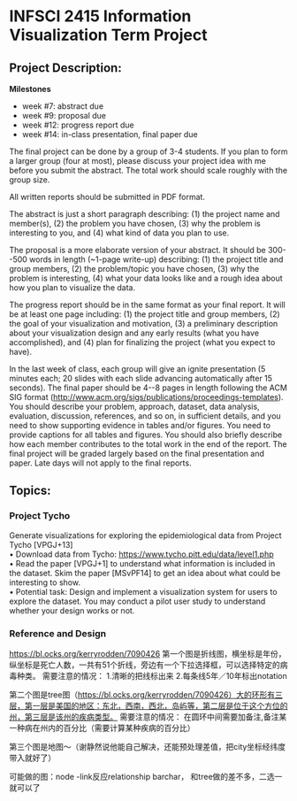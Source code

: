 # INFSCI 2415 Information Visualization Term Project

## Project Description:

**Milestones**  
* week #7: abstract due
* week #9: proposal due
* week #12: progress report due
* week #14: in-class presentation, final paper due

The final project can be done by a group of 3-4 students. If you plan to form a larger group (four at most), please discuss your project idea with me before you submit the abstract. The total work should scale roughly with the group size.

All written reports should be submitted in PDF format.

The abstract is just a short paragraph describing: (1) the project name and member(s), (2) the problem you have chosen, (3) why the problem is interesting to you, and (4) what kind of data you plan to use.

The proposal is a more elaborate version of your abstract. It should be 300--500 words in length (~1-page write-up) describing: (1) the project title and group members, (2) the problem/topic you have chosen, (3) why the problem is interesting, (4) what your data looks like and a rough idea about how you plan to visualize the data.

The progress report should be in the same format as your final report. It will be at least one page including: (1) the project title and group members, (2) the goal of your visualization and motivation, (3) a preliminary description about your visualization design and any early results (what you have accomplished), and (4) plan for finalizing the project (what you expect to have).

In the last week of class, each group will give an ignite presentation (5 minutes each; 20 slides with each slide advancing automatically after 15 seconds). The final paper should be 4--8 pages in length following the ACM SIG format (http://www.acm.org/sigs/publications/proceedings-templates). You should describe your problem, approach, dataset, data analysis, evaluation, discussion, references, and so on, in sufficient details, and you need to show supporting evidence in tables and/or figures. You need to provide captions for all tables and figures. You should also briefly describe how each member contributes to the total work in the end of the report. The final project will be graded largely based on the final presentation and paper. Late days will not apply to the final reports.

## Topics:

### Project Tycho

Generate visualizations for exploring the epidemiological data from Project Tycho [VPGJ+13]  
• Download data from Tycho: https://www.tycho.pitt.edu/data/level1.php  
• Read the paper [VPGJ+1] to understand what information is included in the dataset. Skim the paper [MSvPF14] to get an idea about what could be interesting to show.  
• Potential task: Design and implement a visualization system for users to explore the dataset. You may conduct a pilot user study to understand whether your design works or not.

### Reference and Design
https://bl.ocks.org/kerryrodden/7090426
第一个图是折线图，横坐标是年份，纵坐标是死亡人数，一共有51个折线，旁边有一个下拉选择框，可以选择特定的病毒种类。
需要注意的情况：
1.清晰的把线标出来
2.每条线5年／10年标出notation

第二个图是tree图（https://bl.ocks.org/kerryrodden/7090426）大的环形有三层，第一层是美国的地区：东北，西南，西北，岛屿等，第二层是位于这个方位的州，第三层是该州的疾病类型。
需要注意的情况：
在圆环中间需要加备注,备注某一种病在州内的百分比（需要计算某种疾病的百分比）

第三个图是地图～（谢静然说他能自己解决，还能预处理差值，把city坐标经纬度带入就好了）

可能做的图：node -link反应relationship
barchar， 和tree做的差不多，二选一就可以了

